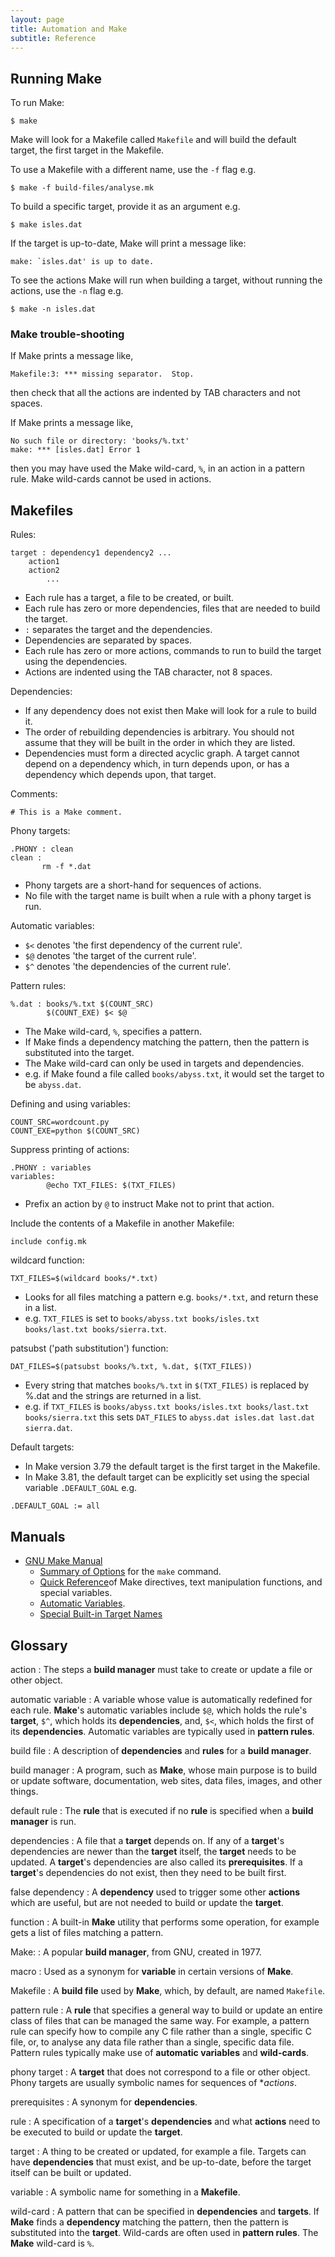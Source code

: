 ```yaml
---
layout: page
title: Automation and Make
subtitle: Reference
---
```


## Running Make

To run Make:

~~~ {.bash}
$ make
~~~

Make will look for a Makefile called `Makefile` and will build the
default target, the first target in the Makefile.

To use a Makefile with a different name, use the `-f` flag e.g.

~~~ {.bash}
$ make -f build-files/analyse.mk
~~~

To build a specific target, provide it as an argument e.g.

~~~ {.bash}
$ make isles.dat
~~~

If the target is up-to-date, Make will print a message like:

~~~ {.output}
make: `isles.dat' is up to date.
~~~

To see the actions Make will run when building a target, without
running the actions, use the `-n` flag e.g.

~~~ {.bash}
$ make -n isles.dat
~~~

### Make trouble-shooting

If Make prints a message like,

~~~ {.error}
Makefile:3: *** missing separator.  Stop.
~~~

then check that all the actions are indented by TAB characters and not
spaces.

If Make prints a message like,

~~~ {.error}
No such file or directory: 'books/%.txt'
make: *** [isles.dat] Error 1
~~~

then you may have used the Make wild-card, `%`, in an action in a
pattern rule. Make wild-cards cannot be used in actions.

## Makefiles

Rules:

~~~ {.make}
target : dependency1 dependency2 ...
	action1
	action2
        ...
~~~

* Each rule has a target, a file to be created, or built.
* Each rule has zero or more dependencies, files that are needed to
  build the target.
* `:` separates the target and the dependencies.
* Dependencies are separated by spaces.
* Each rule has zero or more actions, commands to run to build the
  target using the dependencies.
* Actions are indented using the TAB character, not 8 spaces.

Dependencies:

* If any dependency does not exist then Make will look for a rule to
  build it.
* The order of rebuilding dependencies is arbitrary. You should not
  assume that they will be built in the order in which they are listed.
* Dependencies must form a directed acyclic graph. A target cannot
  depend on a dependency which, in turn depends upon, or has a
  dependency which depends upon, that target.

Comments:

~~~ {.make}
# This is a Make comment.
~~~

Phony targets:

~~~ {.make}
.PHONY : clean
clean :
       rm -f *.dat
~~~

* Phony targets are a short-hand for sequences of actions.
* No file with the target name is built when a rule with a phony
  target is run.

Automatic variables:

* `$<` denotes 'the first dependency of the current rule'.
* `$@` denotes 'the target of the current rule'.
* `$^` denotes 'the dependencies of the current rule'.

Pattern rules:

~~~ {.make}
%.dat : books/%.txt $(COUNT_SRC)
        $(COUNT_EXE) $< $@
~~~

* The Make wild-card, `%`, specifies a pattern.
* If Make finds a dependency matching the pattern, then the pattern is
  substituted into the target.
* The Make wild-card can only be used in targets and dependencies.
* e.g. if Make found a file called `books/abyss.txt`, it would set the
  target to be `abyss.dat`.

Defining and using variables:

~~~ {.make}
COUNT_SRC=wordcount.py
COUNT_EXE=python $(COUNT_SRC)
~~~

Suppress printing of actions:

~~~ {.make}
.PHONY : variables
variables:
        @echo TXT_FILES: $(TXT_FILES)
~~~

* Prefix an action by `@` to instruct Make not to print that action.

Include the contents of a Makefile in another Makefile:

~~~ {.make}
include config.mk
~~~

wildcard function:

~~~ {.make}
TXT_FILES=$(wildcard books/*.txt)
~~~

* Looks for all files matching a pattern e.g. `books/*.txt`, and
  return these in a list.
* e.g. `TXT_FILES` is set to `books/abyss.txt books/isles.txt
  books/last.txt books/sierra.txt`.

patsubst ('path substitution') function:

~~~ {.make}
DAT_FILES=$(patsubst books/%.txt, %.dat, $(TXT_FILES))
~~~

* Every string that matches `books/%.txt` in `$(TXT_FILES)` is
  replaced by %.dat and the strings are returned in a list.
* e.g. if `TXT_FILES` is `books/abyss.txt books/isles.txt
  books/last.txt books/sierra.txt` this sets `DAT_FILES` to `abyss.dat
  isles.dat last.dat sierra.dat`.

Default targets:

* In Make version 3.79 the default target is the first target in the
  Makefile.
* In Make 3.81, the default target can be explicitly set using the
  special variable `.DEFAULT_GOAL` e.g.

~~~ {.make}
.DEFAULT_GOAL := all
~~~

## Manuals

* [GNU Make Manual](https://www.gnu.org/software/make/manual/)
  - [Summary of Options](https://www.gnu.org/software/make/manual/html_node/Options-Summary.html) for the `make` command.
  - [Quick Reference](https://www.gnu.org/software/make/manual/html_node/Quick-Reference.html)of Make directives, text manipulation functions, and special variables.
  - [Automatic Variables](https://www.gnu.org/software/make/manual/html_node/Automatic-Variables.html).
  - [Special Built-in Target Names](https://www.gnu.org/software/make/manual/html_node/Special-Targets.html)

## Glossary

action
:   The steps a **build manager** must take to create or update a file
    or other object.

automatic variable
:   A variable whose value is automatically redefined for each rule.
    **Make**'s automatic variables include `$@`, which holds the
    rule's **target**, `$^`, which holds its **dependencies**, and,
    `$<`, which holds the first of its **dependencies**.
    Automatic variables are typically used in **pattern rules**.

build file
:   A description of **dependencies** and **rules** for a **build
    manager**.

build manager
:   A program, such as **Make**, whose main purpose is to build or
    update software, documentation, web sites, data files, images, and
    other things.

default rule
:   The **rule** that is executed if no **rule** is specified when a
    **build manager** is run.

dependencies
:   A file that a **target** depends on. If any of a **target**'s
    dependencies are newer than the **target** itself, the **target**
    needs to be updated. A **target**'s dependencies are also called
    its **prerequisites**. If a **target**'s dependencies do not
    exist, then they need to be built first.

false dependency
:   A **dependency** used to trigger some other **actions** which are
    useful, but are not needed to build or update the **target**.

function
:   A built-in **Make** utility that performs some operation, for
    example gets a list of files matching a pattern.

Make:
:   A popular **build manager**, from GNU, created in 1977.

macro
:   Used as a synonym for **variable** in certain versions of
    **Make**.

Makefile
:   A **build file** used by **Make**, which, by default, are named
    `Makefile`.

pattern rule
:   A **rule** that specifies a general way to build or update an
    entire class of files that can be managed the same way. For
    example, a pattern rule can specify how to compile any C file
    rather than a single, specific C file, or, to analyse any data
    file rather than a single, specific data file. Pattern rules
    typically make use of **automatic variables** and **wild-cards**. 

phony target
:   A **target** that does not correspond to a file or other object.
    Phony targets are usually symbolic names for sequences of
    **actions*.

prerequisites
:   A synonym for **dependencies**.

rule
:   A specification of a **target**'s **dependencies** and what
    **actions** need to be executed to build or update the
    **target**.

target
:   A thing to be created or updated, for example a file. Targets can
    have **dependencies** that must exist, and be up-to-date, before
    the target itself can be built or updated.

variable
:   A symbolic name for something in a **Makefile**.

wild-card
:   A pattern that can be specified in **dependencies** and
    **targets**. If **Make** finds a **dependency** matching the
    pattern, then the pattern is substituted into the **target**.
    Wild-cards are often used in **pattern rules**. The **Make**
    wild-card is `%`.
